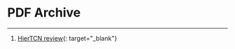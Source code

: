 # PDF Archive


---

1. [HierTCN review](https://cdn.jsdelivr.net/gh/ivoryRabbit/pdf/HierTCN_review.pdf){: target="_blank"}
